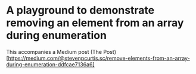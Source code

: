 # A playground to demonstrate removing an element from an array during enumeration

This accompanies a Medium post (The Post) [https://medium.com/@stevenpcurtis.sc/remove-elements-from-an-array-during-enumeration-ddfcae7136a6]
